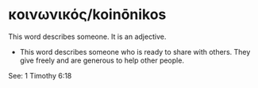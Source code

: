 # κοινωνικός/koinōnikos
This word describes someone. It is an adjective.

* This word describes someone who is ready to share with others. They give freely and are generous to help other people.

See: 1 Timothy 6:18
